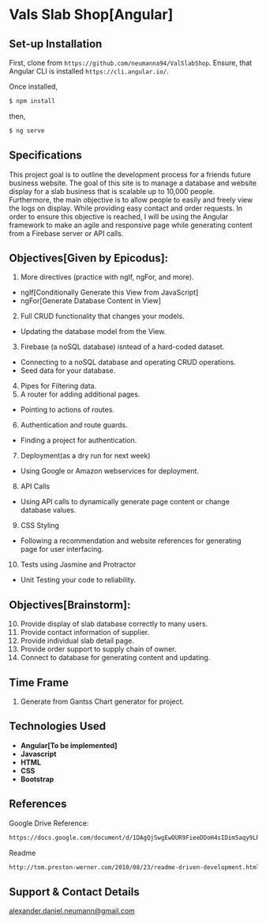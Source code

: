 # Vals Slab Shop[Angular]

## Set-up Installation

First, clone from `https://github.com/neumanna94/ValSlabShop`.
Ensure, that Angular CLI is installed `https://cli.angular.io/`.

Once installed,
```sh
$ npm install
```
then,
```sh
$ ng serve
```
## Specifications
This project goal is to outline the development process for a friends future business website.
The goal of this site is to manage a database and website display for a slab business that is scalable up to 10,000 people.
Furthermore, the main objective is to allow people to easily and freely view the logs on display. While providing easy contact and order requests.
In order to ensure this objective is reached, I will be using the Angular framework to make an agile and responsive page while generating content from a Firebase server or API calls.

## Objectives[Given by Epicodus]:
1. More directives (practice with ngIf, ngFor, and more).
  - ngIf[Conditionally Generate this View from JavaScript]
  - ngFor[Generate Database Content in View]
2. Full CRUD functionality that changes your models.
  - Updating the database model from the View.
3. Firebase (a noSQL database) isntead of a hard-coded dataset.
  - Connecting to a noSQL database and operating CRUD operations.
  - Seed data for your database.
4. Pipes for Filtering data.
5. A router for adding additional pages.
  - Pointing to actions of routes.
6. Authentication and route guards.
  - Finding a project for authentication.
7. Deployment(as a dry run for next week)
  - Using Google or Amazon webservices for deployment.
8. API Calls
  - Using API calls to dynamically generate page content or change database values.
9. CSS Styling
  - Following a recommendation and website references for generating page for user interfacing.
10. Tests using Jasmine and Protractor
  - Unit Testing your code to reliability.
## Objectives[Brainstorm]:
10. Provide display of slab database correctly to many users.
11. Provide contact information of supplier.
12. Provide individual slab detail page.
13. Provide order support to supply chain of owner.
14. Connect to database for generating content and updating.
## Time Frame
1. Generate from Gantss Chart generator for project.
## Technologies Used
* **Angular[To be implemented]**
* **Javascript**
* **HTML**
* **CSS**
* **Bootstrap**
## References
Google Drive Reference:
```sh
https://docs.google.com/document/d/1DAgQjSwgEwOUR9FieeDDoH4sIDim5aqy9LRHGtQH_s4/edit?usp=sharing
```
Readme
```sh
http://tom.preston-werner.com/2010/08/23/readme-driven-development.html
```
## Support & Contact Details
alexander.daniel.neumann@gmail.com
